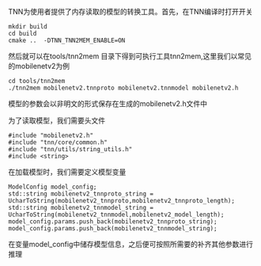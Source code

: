 TNN为使用者提供了内存读取的模型的转换工具。首先，在TNN编译时打开开关

```
mkdir build
cd build
cmake ..  -DTNN_TNN2MEM_ENABLE=ON 
```

然后就可以在tools/tnn2mem 目录下得到可执行工具tnn2mem,这里我们以常见的mobilenetv2为例

```
cd tools/tnn2mem
./tnn2mem mobilenetv2.tnnproto mobilenetv2.tnnmodel mobilenetv2.h
```

模型的参数会以非明文的形式保存在生成的mobilenetv2.h文件中

为了读取模型，我们需要头文件

```
#include "mobilenetv2.h"
#include "tnn/core/common.h"
#include "tnn/utils/string_utils.h"
#include <string>
```

在加载模型时，我们需要定义模型变量

```
ModelConfig model_config;
std::string mobilenetv2_tnnproto_string = UcharToString(mobilenetv2_tnnproto,mobilenetv2_tnnproto_length);
std::string mobilenetv2_tnnmodel_string = UcharToString(mobilenetv2_tnnmodel,mobilenetv2_model_length);
model_config.params.push_back(mobilenetv2_tnnproto_string);
model_config.params.push_back(mobilenetv2_tnnmodel_string);
```

在变量model_config中储存模型信息，之后便可按照所需要的补齐其他参数进行推理